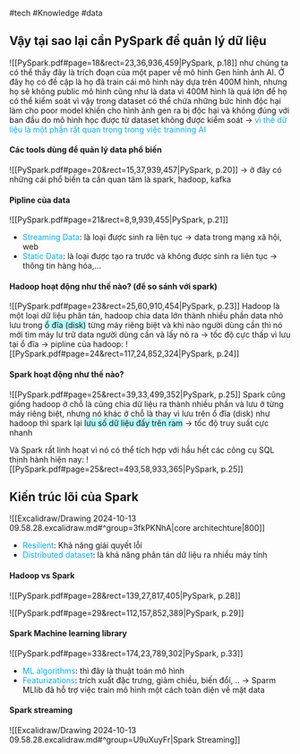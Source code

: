 #tech #Knowledge #data 

## Vậy tại sao lại cần PySpark để quản lý dữ liệu
![[PySpark.pdf#page=18&rect=23,36,936,459|PySpark, p.18]]
như chúng ta có thể thấy đây là trích đoạn của một paper về mô hình Gen hỉnh ảnh AI. Ở đây họ có đề cập là họ đã train cái mô hình này dựa trên 400M hình, nhưng họ sẽ không public mô hình cũng như là data vì 400M hình là quá lớn để họ có thể kiểm soát vì vậy trong dataset có thể chứa những bức hình độc hại làm cho poor model khiến cho hình ảnh gen ra bị độc hại và không đúng với ban đầu do mô hình học được từ dataset không được kiểm soát
-> <font color="#00b0f0">vì thế dữ liệu là một phần rất quan trọng trong việc trainning AI </font>

#### Các tools dùng để quản lý data phổ biến
![[PySpark.pdf#page=20&rect=15,37,939,457|PySpark, p.20]]
-> ở đây có những cái phổ biến ta cần quan tâm là spark, hadoop, kafka

#### Pipline của data
![[PySpark.pdf#page=21&rect=8,9,939,455|PySpark, p.21]]
- <font color="#00b0f0">Streaming Data</font>: là loại được sinh ra liên tục -> data trong mạng xã hội, web
- <font color="#00b0f0">Static Data</font>: là loại được tạo ra trước và không được sinh ra liên tục -> thông tin hàng hóa,...
#### Hadoop hoạt động như thế nào? (để so sánh với spark)
![[PySpark.pdf#page=23&rect=25,60,910,454|PySpark, p.23]]
Hadoop là một loại dữ liệu phân tán, hadoop chia data lớn thành nhiều phần data nhỏ lưu trong <span style="background:#b1ffff">ổ đĩa (disk)</span> từng máy riêng biệt và khi nào người dùng cần thì nó mới tìm máy lư trữ data người dùng cần và lấy nó ra -> tốc độ cực thấp vì lưu tại ổ đĩa
-> pipline của hadoop: 
![[PySpark.pdf#page=24&rect=117,24,852,324|PySpark, p.24]]

#### Spark hoạt động như thế nào? 
![[PySpark.pdf#page=25&rect=39,33,499,352|PySpark, p.25]]
Spark cũng giống hadoop ở chỗ là cũng chia dữ liệu ra thành nhiều phần và lưu ở từng máy riêng biệt, nhưng nó khác ở chỗ là thay vì lưu trên ổ đĩa (disk) như hadoop thì spark lại <span style="background:#b1ffff">lưu số dữ liệu đấy trên ram</span> -> tốc độ truy suất cực nhanh 

Và Spark rất linh hoạt vì nó có thể tích hợp với hầu hết các công cụ SQL thịnh hành hiện nay: 
![[PySpark.pdf#page=25&rect=493,58,933,365|PySpark, p.25]]
## Kiến trúc lõi của Spark
![[Excalidraw/Drawing 2024-10-13 09.58.28.excalidraw.md#^group=3fkPKNhA|core architechture|800]]
- <font color="#00b0f0">Resilient</font>: Khả năng giải quyết lỗi
- <font color="#00b0f0">Distributed dataset</font>: là khả năng phân tán dữ liệu ra nhiều máy tính
#### Hadoop vs Spark
![[PySpark.pdf#page=28&rect=139,27,817,405|PySpark, p.28]]

![[PySpark.pdf#page=29&rect=112,157,852,389|PySpark, p.29]]
#### Spark Machine learning library
![[PySpark.pdf#page=33&rect=174,23,789,302|PySpark, p.33]]
- <font color="#00b0f0">ML algorithms</font>: thì đây là thuật toán mô hình
- <font color="#00b0f0">Featurizations</font>: trích xuất đặc trưng, giảm chiều, biến đổi, ..
-> Sparm MLlib đã hỗ trợ việc train mô hình một cách toàn diện về mặt data 

#### Spark streaming
![[Excalidraw/Drawing 2024-10-13 09.58.28.excalidraw.md#^group=U9uXuyFr|Spark Streaming]]